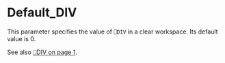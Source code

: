 # Default_DIV

This parameter specifies the value of `⎕DIV` in a clear workspace. Its default value is 0.

See also [⎕DIV on page 1](../../The%20APL%20Environment/Configuration%20Dialog%20Session%20Tab.htm#Default_DIV).
